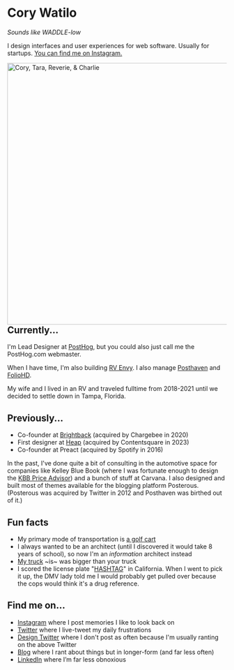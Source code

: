 # Cory Watilo
_Sounds like WADDLE-low_

I design interfaces and user experiences for web software. Usually for startups. [You can find me on Instagram.](https://instagram.com/watilo)

<img src="https://github.com/corywatilo/corywatilo/assets/154479/d2cf35e9-bc07-4201-886d-c86a0998fbda" alt="Cory, Tara, Reverie, &amp; Charlie" style="float: right; width: 600px;" />


## Currently...

I'm Lead Designer at [PostHog](https://posthog.com "Link: https://posthog.com"), but you could also just call me the PostHog.com webmaster.

When I have time, I'm also building [RV Envy](https://rvenvy.com). I also manage [Posthaven](https://posthaven.com) and [FolioHD](https://foliohd.com).

My wife and I lived in an RV and traveled fulltime from 2018-2021 until we decided to settle down in Tampa, Florida.

## Previously...

- Co-founder at [Brightback](https://brightback.com "Link: https://brightback.com") (acquired by Chargebee in 2020)
- First designer at [Heap](https://heap.io) (acquired by Contentsquare in 2023)
- Co-founder at Preact (acquired by Spotify in 2016)

In the past, I've done quite a bit of consulting in the automotive space for companies like Kelley Blue Book (where I was fortunate enough to design the [KBB Price Advisor](https://watilo.foliohd.com/kelley-blue-book)) and a bunch of stuff at Carvana. I also designed and built most of themes available for the blogging platform Posterous. (Posterous was acquired by Twitter in 2012 and Posthaven was birthed out of it.)

## Fun facts

- My primary mode of transportation is [a golf cart](https://www.instagram.com/p/CfmYzaZOlxL/)
- I always wanted to be an architect (until I discovered it would take 8 years of school), so now I'm an _information_ architect instead
- [My truck](https://www.instagram.com/p/CDT6xezFsoF) ~is~ was bigger than your truck
- I scored the license plate "[HASHTAG](https://www.instagram.com/p/5oGdUpk4fK/)" in California. When I went to pick it up, the DMV lady told me I would probably get pulled over because the cops would think it's a drug reference.

## Find me on...

- [Instagram](https://instagram.com/watilo) where I post memories I like to look back on
- [Twitter](https://twitter.com/watilo) where I live-tweet my daily frustrations
- [Design Twitter](https://twitter.com/ninepixelgrid) where I don't post as often because I'm usually ranting on the above Twitter
- [Blog](https://watilo.com) where I rant about things but in longer-form (and far less often)
- [LinkedIn](https://linkedin.com/in/corywatilo) where I’m far less obnoxious
